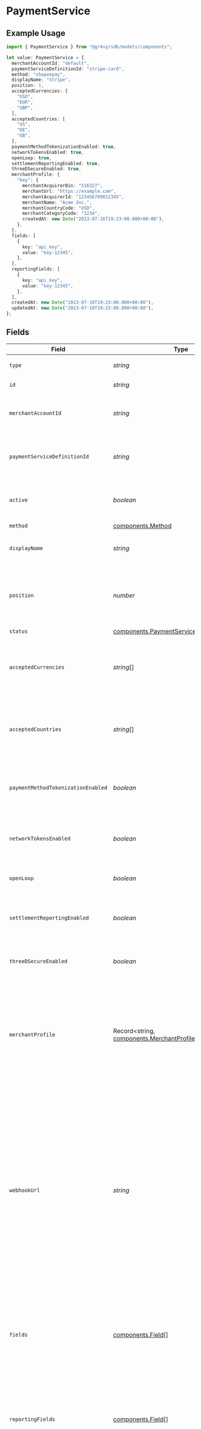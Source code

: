 # PaymentService

## Example Usage

```typescript
import { PaymentService } from "@gr4vy/sdk/models/components";

let value: PaymentService = {
  merchantAccountId: "default",
  paymentServiceDefinitionId: "stripe-card",
  method: "shopeepay",
  displayName: "Stripe",
  position: 1,
  acceptedCurrencies: [
    "USD",
    "EUR",
    "GBP",
  ],
  acceptedCountries: [
    "US",
    "DE",
    "GB",
  ],
  paymentMethodTokenizationEnabled: true,
  networkTokensEnabled: true,
  openLoop: true,
  settlementReportingEnabled: true,
  threeDSecureEnabled: true,
  merchantProfile: {
    "key": {
      merchantAcquirerBin: "516327",
      merchantUrl: "https://example.com",
      merchantAcquirerId: "123456789012345",
      merchantName: "Acme Inc.",
      merchantCountryCode: "USD",
      merchantCategoryCode: "1234",
      createdAt: new Date("2013-07-16T19:23:00.000+00:00"),
    },
  },
  fields: [
    {
      key: "api_key",
      value: "key-12345",
    },
  ],
  reportingFields: [
    {
      key: "api_key",
      value: "key-12345",
    },
  ],
  createdAt: new Date("2013-07-16T19:23:00.000+00:00"),
  updatedAt: new Date("2013-07-16T19:23:00.000+00:00"),
};
```

## Fields

| Field                                                                                                                                                                                                                                                                          | Type                                                                                                                                                                                                                                                                           | Required                                                                                                                                                                                                                                                                       | Description                                                                                                                                                                                                                                                                    | Example                                                                                                                                                                                                                                                                        |
| ------------------------------------------------------------------------------------------------------------------------------------------------------------------------------------------------------------------------------------------------------------------------------ | ------------------------------------------------------------------------------------------------------------------------------------------------------------------------------------------------------------------------------------------------------------------------------ | ------------------------------------------------------------------------------------------------------------------------------------------------------------------------------------------------------------------------------------------------------------------------------ | ------------------------------------------------------------------------------------------------------------------------------------------------------------------------------------------------------------------------------------------------------------------------------ | ------------------------------------------------------------------------------------------------------------------------------------------------------------------------------------------------------------------------------------------------------------------------------ |
| `type`                                                                                                                                                                                                                                                                         | *string*                                                                                                                                                                                                                                                                       | :heavy_minus_sign:                                                                                                                                                                                                                                                             | Always `payment-service`                                                                                                                                                                                                                                                       | payment-service                                                                                                                                                                                                                                                                |
| `id`                                                                                                                                                                                                                                                                           | *string*                                                                                                                                                                                                                                                                       | :heavy_minus_sign:                                                                                                                                                                                                                                                             | N/A                                                                                                                                                                                                                                                                            | fffd152a-9532-4087-9a4f-de58754210f0                                                                                                                                                                                                                                           |
| `merchantAccountId`                                                                                                                                                                                                                                                            | *string*                                                                                                                                                                                                                                                                       | :heavy_check_mark:                                                                                                                                                                                                                                                             | The ID of the merchant account this job belongs to.                                                                                                                                                                                                                            | default                                                                                                                                                                                                                                                                        |
| `paymentServiceDefinitionId`                                                                                                                                                                                                                                                   | *string*                                                                                                                                                                                                                                                                       | :heavy_check_mark:                                                                                                                                                                                                                                                             | The definition ID of the service that has been configured.                                                                                                                                                                                                                     | stripe-card                                                                                                                                                                                                                                                                    |
| `active`                                                                                                                                                                                                                                                                       | *boolean*                                                                                                                                                                                                                                                                      | :heavy_minus_sign:                                                                                                                                                                                                                                                             | Defines if this payment service is currently active.                                                                                                                                                                                                                           | true                                                                                                                                                                                                                                                                           |
| `method`                                                                                                                                                                                                                                                                       | [components.Method](../../models/components/method.md)                                                                                                                                                                                                                         | :heavy_check_mark:                                                                                                                                                                                                                                                             | N/A                                                                                                                                                                                                                                                                            |                                                                                                                                                                                                                                                                                |
| `displayName`                                                                                                                                                                                                                                                                  | *string*                                                                                                                                                                                                                                                                       | :heavy_check_mark:                                                                                                                                                                                                                                                             | The display name for the payment service.                                                                                                                                                                                                                                      | Stripe                                                                                                                                                                                                                                                                         |
| `position`                                                                                                                                                                                                                                                                     | *number*                                                                                                                                                                                                                                                                       | :heavy_check_mark:                                                                                                                                                                                                                                                             | Deprecated field used to define the order in which to process payment services                                                                                                                                                                                                 | 1                                                                                                                                                                                                                                                                              |
| `status`                                                                                                                                                                                                                                                                       | [components.PaymentServiceStatus](../../models/components/paymentservicestatus.md)                                                                                                                                                                                             | :heavy_minus_sign:                                                                                                                                                                                                                                                             | N/A                                                                                                                                                                                                                                                                            |                                                                                                                                                                                                                                                                                |
| `acceptedCurrencies`                                                                                                                                                                                                                                                           | *string*[]                                                                                                                                                                                                                                                                     | :heavy_check_mark:                                                                                                                                                                                                                                                             | A list of currencies for which this service is enabled, in ISO 4217 three-letter code format.                                                                                                                                                                                  | [<br/>"USD",<br/>"EUR",<br/>"GBP"<br/>]                                                                                                                                                                                                                                        |
| `acceptedCountries`                                                                                                                                                                                                                                                            | *string*[]                                                                                                                                                                                                                                                                     | :heavy_check_mark:                                                                                                                                                                                                                                                             | A list of countries for which this service is enabled, in ISO two-letter code format.                                                                                                                                                                                          | [<br/>"US",<br/>"DE",<br/>"GB"<br/>]                                                                                                                                                                                                                                           |
| `paymentMethodTokenizationEnabled`                                                                                                                                                                                                                                             | *boolean*                                                                                                                                                                                                                                                                      | :heavy_check_mark:                                                                                                                                                                                                                                                             | Defines if this payment service support payment method tokenization.                                                                                                                                                                                                           | true                                                                                                                                                                                                                                                                           |
| `networkTokensEnabled`                                                                                                                                                                                                                                                         | *boolean*                                                                                                                                                                                                                                                                      | :heavy_check_mark:                                                                                                                                                                                                                                                             | Defines if this payment service supports network tokens.                                                                                                                                                                                                                       | true                                                                                                                                                                                                                                                                           |
| `openLoop`                                                                                                                                                                                                                                                                     | *boolean*                                                                                                                                                                                                                                                                      | :heavy_check_mark:                                                                                                                                                                                                                                                             | Defines if this payment service is open loop.                                                                                                                                                                                                                                  | true                                                                                                                                                                                                                                                                           |
| `settlementReportingEnabled`                                                                                                                                                                                                                                                   | *boolean*                                                                                                                                                                                                                                                                      | :heavy_check_mark:                                                                                                                                                                                                                                                             | Defines if this payment service has settlement reporting enabled.                                                                                                                                                                                                              | true                                                                                                                                                                                                                                                                           |
| `threeDSecureEnabled`                                                                                                                                                                                                                                                          | *boolean*                                                                                                                                                                                                                                                                      | :heavy_minus_sign:                                                                                                                                                                                                                                                             | Defines if this payment service has 3DS enabled.                                                                                                                                                                                                                               | true                                                                                                                                                                                                                                                                           |
| `merchantProfile`                                                                                                                                                                                                                                                              | Record<string, [components.MerchantProfileSchemeSummary](../../models/components/merchantprofileschemesummary.md)>                                                                                                                                                             | :heavy_minus_sign:                                                                                                                                                                                                                                                             | An object containing a key for each supported card schemes, and for each key an object with the 3DS profile for this service for that scheme.                                                                                                                                  |                                                                                                                                                                                                                                                                                |
| `webhookUrl`                                                                                                                                                                                                                                                                   | *string*                                                                                                                                                                                                                                                                       | :heavy_minus_sign:                                                                                                                                                                                                                                                             | The URL that needs to be configured with this payment service as the receiving endpoint for webhooks from the service to our system. Currently, we dp not yet automatically register webhooks on setup, and therefore webhooks need to be registered manually by the merchant. |                                                                                                                                                                                                                                                                                |
| `fields`                                                                                                                                                                                                                                                                       | [components.Field](../../models/components/field.md)[]                                                                                                                                                                                                                         | :heavy_minus_sign:                                                                                                                                                                                                                                                             | The non-secret credential fields that have been configured for this payment service. Any secret fields are omitted.                                                                                                                                                            |                                                                                                                                                                                                                                                                                |
| `reportingFields`                                                                                                                                                                                                                                                              | [components.Field](../../models/components/field.md)[]                                                                                                                                                                                                                         | :heavy_minus_sign:                                                                                                                                                                                                                                                             | The non-secret reporting fields that have been configured for this payment service. Any secret fields are omitted.                                                                                                                                                             |                                                                                                                                                                                                                                                                                |
| `isDeleted`                                                                                                                                                                                                                                                                    | *boolean*                                                                                                                                                                                                                                                                      | :heavy_minus_sign:                                                                                                                                                                                                                                                             | Defines if this payment service has been deleted                                                                                                                                                                                                                               | false                                                                                                                                                                                                                                                                          |
| `createdAt`                                                                                                                                                                                                                                                                    | [Date](https://developer.mozilla.org/en-US/docs/Web/JavaScript/Reference/Global_Objects/Date)                                                                                                                                                                                  | :heavy_check_mark:                                                                                                                                                                                                                                                             | The date and time when this payment service was first created in our system.                                                                                                                                                                                                   | 2013-07-16T19:23:00.000+00:00                                                                                                                                                                                                                                                  |
| `updatedAt`                                                                                                                                                                                                                                                                    | [Date](https://developer.mozilla.org/en-US/docs/Web/JavaScript/Reference/Global_Objects/Date)                                                                                                                                                                                  | :heavy_check_mark:                                                                                                                                                                                                                                                             | The date and time when this payment service was last updated in our system.                                                                                                                                                                                                    | 2013-07-16T19:23:00.000+00:00                                                                                                                                                                                                                                                  |